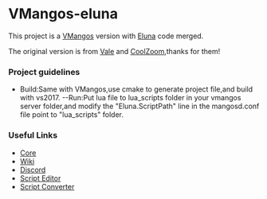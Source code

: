 
# VMangos-eluna
This project is a [VMangos](https://github.com/vmangos/core) version with [Eluna](https://github.com/ElunaLuaEngine/Eluna) code merged.

The original version is from [Vale](https://github.com/ValeTheVioletMote/core) and [CoolZoom](https://github.com/coolzoom),thanks for them!

### Project guidelines
- Build:Same with VMangos,use cmake to generate project file,and build with vs2017.
--Run:Put lua file to lua_scripts folder in your vmangos server folder,and modify the "Eluna.ScriptPath" line in the mangosd.conf file point to "lua_scripts" folder.

### Useful Links
- [Core](https://github.com/vmangos/core)
- [Wiki](https://github.com/vmangos/wiki)
- [Discord](https://discord.gg/x9a2jt7)
- [Script Editor](https://github.com/brotalnia/scripteditor)
- [Script Converter](https://github.com/vmangos/ScriptConverter)
